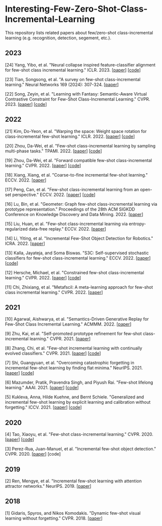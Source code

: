 # Interesting-Few-Zero-Shot-Class-Incremental-Learning
This repository lists related papers about few/zero-shot class-incremental learning (e.g. recognition, detection, segement, etc.). 

## 2023
[24] Yang, Yibo, et al. "Neural collapse inspired feature-classifier alignment for few-shot class incremental learning." ICLR. 2023. [[paper](https://arxiv.org/pdf/2302.03004.pdf)] [[code](https://github.com/NeuralCollapseApplications/FSCIL)]

[23] Tian, Songsong, et al. "A survey on few-shot class-incremental learning." Neural Networks 169 (2024): 307-324. [[paper](https://www.sciencedirect.com/science/article/pii/S0893608023006019)]

[22] Song, Zeyin, et al. "Learning with Fantasy: Semantic-Aware Virtual Contrastive Constraint for Few-Shot Class-Incremental Learning." CVPR. 2023. [[paper](https://openaccess.thecvf.com/content/CVPR2023/papers/Song_Learning_With_Fantasy_Semantic-Aware_Virtual_Contrastive_Constraint_for_Few-Shot_Class-Incremental_CVPR_2023_paper.pdf)] [[code](https://github.com/zysong0113/SAVC)]

## 2022
[21] Kim, Do-Yeon, et al. "Warping the space: Weight space rotation for class-incremental few-shot learning." ICLR. 2022. [[paper](https://openreview.net/pdf?id=kPLzOfPfA2l)] [[code](https://github.com/EdwinKim3069/WaRP-CIFSL)]

[20] Zhou, Da-Wei, et al. "Few-shot class-incremental learning by sampling multi-phase tasks." TPAMI. 2022. [[paper](https://ieeexplore.ieee.org/stamp/stamp.jsp?tp=&arnumber=9864267)] [[code](https://github.com/zhoudw-zdw/TPAMI-Limit)]

[19] Zhou, Da-Wei, et al. "Forward compatible few-shot class-incremental learning." CVPR. 2022. [[paper](https://openaccess.thecvf.com/content/CVPR2022/papers/Zhou_Forward_Compatible_Few-Shot_Class-Incremental_Learning_CVPR_2022_paper.pdf)] [[code](https://github.com/zhoudw-zdw/CVPR22-Fact)]

[18] Xiang, Xiang, et al. "Coarse-to-fine incremental few-shot learning." ECCV. 2022. [[paper](https://link.springer.com/chapter/10.1007/978-3-031-19821-2_12)]

[17] Peng, Can, et al. "Few-shot class-incremental learning from an open-set perspective." ECCV. 2022. [[paper](https://link.springer.com/chapter/10.1007/978-3-031-19806-9_22)] [[code](https://github.com/CanPeng123/FSCIL_ALICE)]

[16] Lu, Bin, et al. "Geometer: Graph few-shot class-incremental learning via prototype representation." Proceedings of the 28th ACM SIGKDD Conference on Knowledge Discovery and Data Mining. 2022. [[paper](https://dl.acm.org/doi/pdf/10.1145/3534678.3539280)]

[15] Liu, Huan, et al. "Few-shot class-incremental learning via entropy-regularized data-free replay." ECCV. 2022. [[paper](https://link.springer.com/chapter/10.1007/978-3-031-20053-3_9)]

[14] Li, Yiting, et al. "Incremental Few-Shot Object Detection for Robotics." ICRA. 2022. [[paper](https://ieeexplore.ieee.org/stamp/stamp.jsp?tp=&arnumber=9811856)]

[13] Kalla, Jayateja, and Soma Biswas. "S3C: Self-supervised stochastic classifiers for few-shot class-incremental learning." ECCV. 2022. [[paper](https://link.springer.com/chapter/10.1007/978-3-031-19806-9_25)] [[code](https://github.com/JAYATEJAK/S3C)]

[12] Hersche, Michael, et al. "Constrained few-shot class-incremental learning." CVPR. 2022. [[paper](https://openaccess.thecvf.com/content/CVPR2022/papers/Hersche_Constrained_Few-Shot_Class-Incremental_Learning_CVPR_2022_paper.pdf)] [[code](https://github.com/IBM/constrained-FSCIL)]

[11] Chi, Zhixiang, et al. "Metafscil: A meta-learning approach for few-shot class incremental learning." CVPR. 2022. [[paper](https://openaccess.thecvf.com/content/CVPR2022/papers/Chi_MetaFSCIL_A_Meta-Learning_Approach_for_Few-Shot_Class_Incremental_Learning_CVPR_2022_paper.pdf)]
## 2021

[10] Agarwal, Aishwarya, et al. "Semantics-Driven Generative Replay for Few-Shot Class Incremental Learning." ACMMM. 2022. [[paper](https://dl.acm.org/doi/pdf/10.1145/3503161.3548160)]

[9] Zhu, Kai, et al. "Self-promoted prototype refinement for few-shot class-incremental learning." CVPR. 2021. [[paper](https://openaccess.thecvf.com/content/CVPR2021/papers/Zhu_Self-Promoted_Prototype_Refinement_for_Few-Shot_Class-Incremental_Learning_CVPR_2021_paper.pdf)] 

[8] Zhang, Chi, et al. "Few-shot incremental learning with continually evolved classifiers." CVPR. 2021. [[paper](https://openaccess.thecvf.com/content/CVPR2021/papers/Zhang_Few-Shot_Incremental_Learning_With_Continually_Evolved_Classifiers_CVPR_2021_paper.pdf)] [[code](https://github.com/icoz69/CEC-CVPR2021/tree/main)]


[7] Shi, Guangyuan, et al. "Overcoming catastrophic forgetting in incremental few-shot learning by finding flat minima." NeurIPS. 2021. [[paper](https://proceedings.neurips.cc/paper_files/paper/2021/file/357cfba15668cc2e1e73111e09d54383-Paper.pdf)] [[code](https://github.com/moukamisama/F2M)]

[6] Mazumder, Pratik, Pravendra Singh, and Piyush Rai. "Few-shot lifelong learning." AAAI. 2021. [[paper](https://arxiv.org/pdf/2103.00991.pdf)] [[code](https://github.com/pratikm141/FSLL)]

[5] Kukleva, Anna, Hilde Kuehne, and Bernt Schiele. "Generalized and incremental few-shot learning by explicit learning and calibration without forgetting." ICCV. 2021. [[paper](https://openaccess.thecvf.com/content/ICCV2021/papers/Kukleva_Generalized_and_Incremental_Few-Shot_Learning_by_Explicit_Learning_and_Calibration_ICCV_2021_paper.pdf)] [[code](https://github.com/annusha/LCwoF)]

## 2020
[4] Tao, Xiaoyu, et al. "Few-shot class-incremental learning." CVPR. 2020. [[paper](https://openaccess.thecvf.com/content_CVPR_2020/papers/Tao_Few-Shot_Class-Incremental_Learning_CVPR_2020_paper.pdf)] [[code](https://github.com/xyutao/fscil)]

[3] Perez-Rua, Juan-Manuel, et al. "Incremental few-shot object detection." CVPR. 2020. [[paper](https://openaccess.thecvf.com/content_CVPR_2020/papers/Perez-Rua_Incremental_Few-Shot_Object_Detection_CVPR_2020_paper.pdf)] [code]

## 2019 
[2] Ren, Mengye, et al. "Incremental few-shot learning with attention attractor networks." NeurIPS. 2019. [[paper](https://proceedings.neurips.cc/paper_files/paper/2019/file/e833e042f509c996b1b25324d56659fb-Paper.pdf)]

## 2018
[1] Gidaris, Spyros, and Nikos Komodakis. "Dynamic few-shot visual learning without forgetting." CVPR. 2018. [[paper](https://openaccess.thecvf.com/content_cvpr_2018/papers/Gidaris_Dynamic_Few-Shot_Visual_CVPR_2018_paper.pdf)]
